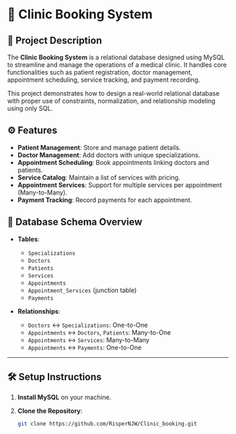 # 🏥 Clinic Booking System

## 📌 Project Description

The **Clinic Booking System** is a relational database designed using MySQL to streamline and manage the operations of a medical clinic. It handles core functionalities such as patient registration, doctor management, appointment scheduling, service tracking, and payment recording.

This project demonstrates how to design a real-world relational database with proper use of constraints, normalization, and relationship modeling using only SQL.

## ⚙️ Features

- **Patient Management**: Store and manage patient details.
- **Doctor Management**: Add doctors with unique specializations.
- **Appointment Scheduling**: Book appointments linking doctors and patients.
- **Service Catalog**: Maintain a list of services with pricing.
- **Appointment Services**: Support for multiple services per appointment (Many-to-Many).
- **Payment Tracking**: Record payments for each appointment.

## 🧩 Database Schema Overview

- **Tables**:
  - `Specializations`
  - `Doctors`
  - `Patients`
  - `Services`
  - `Appointments`
  - `Appointment_Services` (junction table)
  - `Payments`

- **Relationships**:
  - `Doctors` ↔ `Specializations`: One-to-One
  - `Appointments` ↔ `Doctors`, `Patients`: Many-to-One
  - `Appointments` ↔ `Services`: Many-to-Many
  - `Appointments` ↔ `Payments`: One-to-One

---

## 🛠️ Setup Instructions

1. **Install MySQL** on your machine.

2. **Clone the Repository**:
   ```bash
   git clone https://github.com/RisperNJW/Clinic_booking.git


